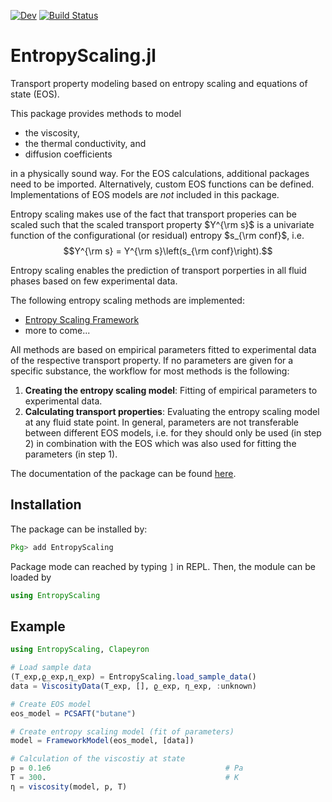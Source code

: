 [![Dev][docs-stable-img]][docs-stable-url] [![Build Status][build-img]][build-url]

# EntropyScaling.jl

Transport property modeling based on entropy scaling and equations of state (EOS).

This package provides methods to model 
- the viscosity,
- the thermal conductivity, and
- diffusion coefficients

in a physically sound way. For the EOS calculations, additional packages need to be imported.
Alternatively, custom EOS functions can be defined. Implementations of EOS models are *not*
included in this package.

Entropy scaling makes use of the fact that transport properies can be scaled such that the
scaled transport property $Y^{\rm s}$ is a univariate function of the configurational (or 
residual) entropy $s_{\rm conf}$, i.e. 
$$Y^{\rm s} = Y^{\rm s}\left(s_{\rm conf}\right).$$

Entropy scaling enables the prediction of transport porperties in all fluid phases based on 
few experimental data.

The following entropy scaling methods are implemented:
- [Entropy Scaling Framework](https://doi.org/10.1016/j.molliq.2023.123811)
- more to come...

All methods are based on empirical parameters fitted to experimental data of the respective
transport property. If no parameters are given for a specific substance, the workflow for 
most methods is the following:
1. **Creating the entropy scaling model**: Fitting of empirical parameters to experimental 
   data. 
2. **Calculating transport properties**: Evaluating the entropy scaling model at any fluid
   state point.
In general, parameters are not transferable between different EOS models, i.e. for they 
should only be used (in step 2) in combination with the EOS which was also used for fitting 
the parameters (in step 1).

The documentation of the package can be found [here][docs-stable-url].

## Installation

The package can be installed by:
```julia
Pkg> add EntropyScaling
```
Package mode can reached by typing `]` in REPL.
Then, the module can be loaded by
```julia
using EntropyScaling
```

## Example

```julia
using EntropyScaling, Clapeyron

# Load sample data
(T_exp,ϱ_exp,η_exp) = EntropyScaling.load_sample_data()
data = ViscosityData(T_exp, [], ϱ_exp, η_exp, :unknown)

# Create EOS model
eos_model = PCSAFT("butane")

# Create entropy scaling model (fit of parameters)
model = FrameworkModel(eos_model, [data])

# Calculation of the viscostiy at state
p = 0.1e6                                       # Pa
T = 300.                                        # K
η = viscosity(model, p, T)
```

[docs-stable-img]: https://img.shields.io/badge/docs-stable-blue.svg
[docs-stable-url]: https://se-schmitt.github.io/EntropyScaling.jl/stable

[build-img]: https://github.com/se-schmitt/EntropyScaling.jl/actions/workflows/CI.yml?query=branch%3Amain
[build-url]: https://github.com/se-schmitt/EntropyScaling.jl/actions/workflows/CI.yml/badge.svg?branch=main